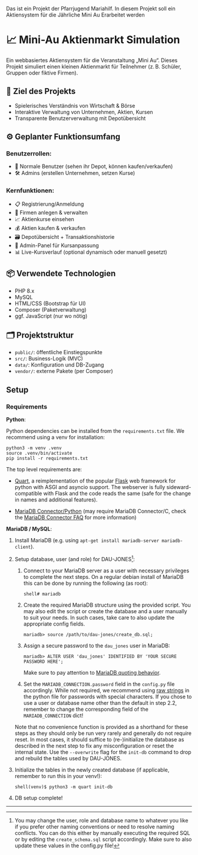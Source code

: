 Das ist ein Projekt der Pfarrjugend Mariahilf. In diesem Projekt soll ein Aktiensystem für die Jährliche Mini Au Erarbeitet werden 

# 📈 Mini-Au Aktienmarkt Simulation

Ein webbasiertes Aktiensystem für die Veranstaltung „Mini Au“. Dieses Projekt simuliert einen kleinen Aktienmarkt für Teilnehmer (z. B. Schüler, Gruppen oder fiktive Firmen).

## 🎯 Ziel des Projekts
- Spielerisches Verständnis von Wirtschaft & Börse
- Interaktive Verwaltung von Unternehmen, Aktien, Kursen
- Transparente Benutzerverwaltung mit Depotübersicht

## ⚙️ Geplanter Funktionsumfang
### Benutzerrollen:
- 👤 Normale Benutzer (sehen ihr Depot, können kaufen/verkaufen)
- 🛠️ Admins (erstellen Unternehmen, setzen Kurse)

### Kernfunktionen:
- 📋 Registrierung/Anmeldung
- 🏢 Firmen anlegen & verwalten
- 📈 Aktienkurse einsehen
- 💰 Aktien kaufen & verkaufen
- 🗃️ Depotübersicht + Transaktionshistorie
- 🔧 Admin-Panel für Kursanpassung
- 📊 Live-Kursverlauf (optional dynamisch oder manuell gesetzt)

## 📦 Verwendete Technologien
- PHP 8.x
- MySQL
- HTML/CSS (Bootstrap für UI)
- Composer (Paketverwaltung)
- ggf. JavaScript (nur wo nötig)

## 🗂️ Projektstruktur
- `public/`: öffentliche Einstiegspunkte
- `src/`: Business-Logik (MVC)
- `data/`: Konfiguration und DB-Zugang
- `vendor/`: externe Pakete (per Composer)

## Setup

### Requirements

**Python**:

Python dependencies can be installed from the `requirements.txt` file. We recommend using a venv for installation:

```
python3 -m venv .venv
source .venv/bin/activate
pip install -r requirements.txt
```

The top level requirements are:

- [Quart], a reimplementation of the popular [Flask] web framework for python
  with ASGI and asyncio support. The webserver is fully sideward-compatible with
  Flask and the code reads the same (safe for the change in names and additional
  features).

- [MariaDB Connector/Python] (may require MariaDB Connector/C, check the
  [MariaDB Connector FAQ] for more information)

**MariaDB / MySQL**:

1. Install MariaDB (e.g. using `apt-get install mariadb-server mariadb-client`).

2. Setup database, user (and role) for DAU-JONES[^1]:

    1. Connect to your MariaDB server as a user with necessary privileges to
       complete the next steps. On a regular debian install of MariaDB this can
       be done by running the following (as root):

       ```
       shell# mariadb
       ```

    2. Create the required MariaDB structure using the provided script. You may
       also edit the script or create the database and a user manually to suit
       your needs. In such cases, take care to also update the appropriate
       config fields.

       ```
       mariadb> source /path/to/dau-jones/create_db.sql;
       ```

    3. Assign a secure password to the `dau_jones` user in MariaDB:

       ```
       mariadb> ALTER USER 'dau_jones' IDENTIFIED BY 'YOUR SECURE PASSWORD HERE';
       ```

       Make sure to pay attention to [MariaDB quoting behavior][MariaDB string
       literals].

    4. Set the `MARIADB_CONNECTION.password` field in the `config.py` file
       accordingly. While not required, we recommend using [raw strings][Python
       literals] in the python file for passwords with special characters. If
       you chose to use a user or database name other than the default in step
       2.2, remember to change the corresponding field of the
       `MARIADB_CONNECTION` dict!

    Note that no convenience function is provided as a shorthand for these steps
    as they should only be run very rarely and generally do not require
    reset. In most cases, it should suffice to (re-)initialize the database as
    described in the next step to fix any misconfiguration or reset the internal
    state. Use the `--overwrite` flag for the `init-db` command to drop and
    rebuild the tables used by DAU-JONES.

3. Initialize the tables in the newly created database (if applicable, remember
   to run this in your venv!):

   ```
   shell(venv)$ python3 -m quart init-db
   ```

4. DB setup complete!

---

[^1]: You may change the user, role and database name to whatever you like if
    you prefer other naming conventions or need to resolve naming conflicts. You
    can do this either by manually executing the required SQL or by editing the
    `create_schema.sql` script accordingly. Make sure to also update these
    values in the config.py file!

[Quart]: https://quart.palletsprojects.com/
[Flask]: https://flask.palletsprojects.com/
[MariaDB Connector/Python]: https://pypi.org/project/mariadb/
[MariaDB Connector FAQ]: https://mariadb-corporation.github.io/mariadb-connector-python/faq.html#installation
[MariaDB string literals]: https://mariadb.com/kb/en/string-literals/
[Python literals]: https://docs.python.org/3/reference/lexical_analysis.html#literals
